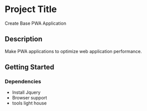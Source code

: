 # Project Title

Create Base PWA Application

## Description

Make PWA applications to optimize web application performance.

## Getting Started

### Dependencies

* Install Jquery
* Browser support
* tools light house


